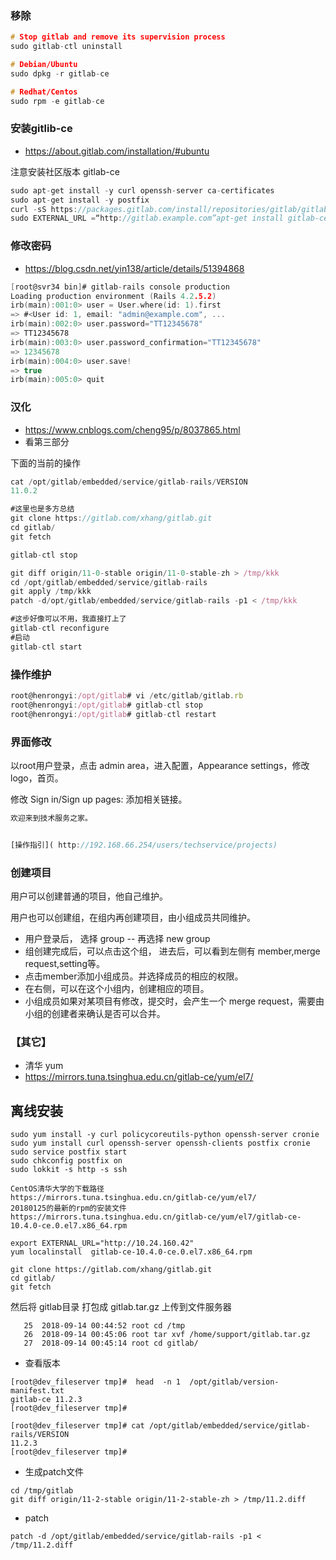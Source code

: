 ### 移除
```c
# Stop gitlab and remove its supervision process
sudo gitlab-ctl uninstall

# Debian/Ubuntu
sudo dpkg -r gitlab-ce

# Redhat/Centos
sudo rpm -e gitlab-ce
```
### 安装gitlib-ce
- https://about.gitlab.com/installation/#ubuntu

注意安装社区版本 gitlab-ce
```c
sudo apt-get install -y curl openssh-server ca-certificates
sudo apt-get install -y postfix
curl -sS https://packages.gitlab.com/install/repositories/gitlab/gitlab-ce/script.deb.sh | sudo bash
sudo EXTERNAL_URL =“http://gitlab.example.com”apt-get install gitlab-ce

```
### 修改密码
- https://blog.csdn.net/yin138/article/details/51394868
```c
[root@svr34 bin]# gitlab-rails console production
Loading production environment (Rails 4.2.5.2)
irb(main):001:0> user = User.where(id: 1).first
=> #<User id: 1, email: "admin@example.com", ...
irb(main):002:0> user.password="TT12345678"
=> TT12345678
irb(main):003:0> user.password_confirmation="TT12345678"
=> 12345678
irb(main):004:0> user.save!
=> true
irb(main):005:0> quit
```
### 汉化
- https://www.cnblogs.com/cheng95/p/8037865.html
- 看第三部分

下面的当前的操作
```js
cat /opt/gitlab/embedded/service/gitlab-rails/VERSION
11.0.2

#这里也是多方总结
git clone https://gitlab.com/xhang/gitlab.git
cd gitlab/
git fetch

gitlab-ctl stop

git diff origin/11-0-stable origin/11-0-stable-zh > /tmp/kkk
cd /opt/gitlab/embedded/service/gitlab-rails
git apply /tmp/kkk
patch -d/opt/gitlab/embedded/service/gitlab-rails -p1 < /tmp/kkk

#这步好像可以不用，我直接打上了
gitlab-ctl reconfigure
#启动
gitlab-ctl start
```

### 操作维护
```js
root@henrongyi:/opt/gitlab# vi /etc/gitlab/gitlab.rb
root@henrongyi:/opt/gitlab# gitlab-ctl stop
root@henrongyi:/opt/gitlab# gitlab-ctl restart
```

### 界面修改
以root用户登录，点击 admin area，进入配置，Appearance settings，修改logo，首页。

修改 Sign in/Sign up pages: 添加相关链接。
```js
欢迎来到技术服务之家。


[操作指引]( http://192.168.66.254/users/techservice/projects)

```

### 创建项目
用户可以创建普通的项目，他自己维护。

用户也可以创建组，在组内再创建项目，由小组成员共同维护。

- 用户登录后， 选择 group -- 再选择  new group
- 组创建完成后，可以点击这个组， 进去后，可以看到左侧有 member,merge request,setting等。
- 点击member添加小组成员。并选择成员的相应的权限。
- 在右侧，可以在这个小组内，创建相应的项目。
- 小组成员如果对某项目有修改，提交时，会产生一个 merge request，需要由小组的创建者来确认是否可以合并。

### 【其它】
* 清华 yum
* https://mirrors.tuna.tsinghua.edu.cn/gitlab-ce/yum/el7/

## 离线安装
```
sudo yum install -y curl policycoreutils-python openssh-server cronie
sudo yum install curl openssh-server openssh-clients postfix cronie
sudo service postfix start
sudo chkconfig postfix on
sudo lokkit -s http -s ssh
```

```
CentOS清华大学的下载路径
https://mirrors.tuna.tsinghua.edu.cn/gitlab-ce/yum/el7/
20180125的最新的rpm的安装文件
https://mirrors.tuna.tsinghua.edu.cn/gitlab-ce/yum/el7/gitlab-ce-10.4.0-ce.0.el7.x86_64.rpm
```

```
export EXTERNAL_URL="http://10.24.160.42" 
yum localinstall  gitlab-ce-10.4.0-ce.0.el7.x86_64.rpm
```

```
git clone https://gitlab.com/xhang/gitlab.git
cd gitlab/
git fetch
```
然后将 gitlab目录 打包成 gitlab.tar.gz 上传到文件服务器

```
   25  2018-09-14 00:44:52 root cd /tmp
   26  2018-09-14 00:45:06 root tar xvf /home/support/gitlab.tar.gz
   27  2018-09-14 00:45:14 root cd gitlab/
```
* 查看版本
```
[root@dev_fileserver tmp]#  head  -n 1  /opt/gitlab/version-manifest.txt
gitlab-ce 11.2.3
[root@dev_fileserver tmp]#

[root@dev_fileserver tmp]# cat /opt/gitlab/embedded/service/gitlab-rails/VERSION
11.2.3
[root@dev_fileserver tmp]# 
```
* 生成patch文件

```
cd /tmp/gitlab
git diff origin/11-2-stable origin/11-2-stable-zh > /tmp/11.2.diff
```

* patch

```
patch -d /opt/gitlab/embedded/service/gitlab-rails -p1 < /tmp/11.2.diff
```


